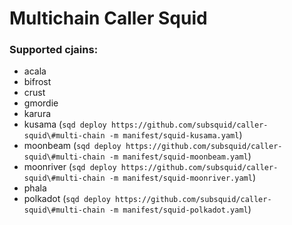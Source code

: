 # Multichain Caller Squid 

### Supported cjains:
- acala
- bifrost
- crust
- gmordie
- karura
- kusama  (`sqd deploy https://github.com/subsquid/caller-squid\#multi-chain -m manifest/squid-kusama.yaml`)
- moonbeam (`sqd deploy https://github.com/subsquid/caller-squid\#multi-chain -m manifest/squid-moonbeam.yaml`)
- moonriver (`sqd deploy https://github.com/subsquid/caller-squid\#multi-chain -m manifest/squid-moonriver.yaml`)
- phala
- polkadot (`sqd deploy https://github.com/subsquid/caller-squid\#multi-chain -m manifest/squid-polkadot.yaml`)


